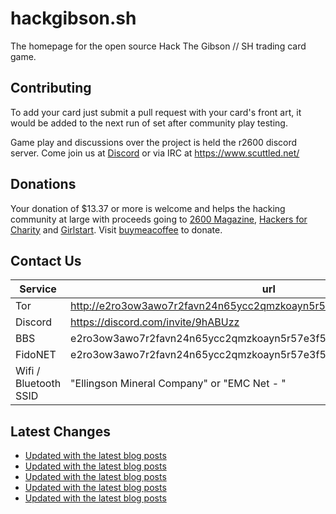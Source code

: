 # hackgibson.sh
The homepage for the open source Hack The Gibson // SH trading card game.


## Contributing

To add your card just submit a pull request with your card's front art, it would be added to the next run of set after community play testing.

Game play and discussions over the project is held the r2600 discord server. Come join us at [Discord](https://discord.com/invite/9hABUzz) or via IRC at https://www.scuttled.net/


## Donations

Your donation of $13.37 or more is welcome and helps the hacking community at large with proceeds going to [2600 Magazine](https://2600.com/), [Hackers for Charity](https://hackersforcharity.org) and [Girlstart](https://girlstart.org).  Visit [buymeacoffee](https://www.buymeacoffee.com/hackgibson.sh) to donate.


## Contact Us

Service | url
-|-
Tor | http://e2ro3ow3awo7r2favn24n65ycc2qmzkoayn5r57e3f56nvjwdcgg32ad.onion
Discord | https://discord.com/invite/9hABUzz
BBS | e2ro3ow3awo7r2favn24n65ycc2qmzkoayn5r57e3f56nvjwdcgg32ad.onion:23
FidoNET | e2ro3ow3awo7r2favn24n65ycc2qmzkoayn5r57e3f56nvjwdcgg32ad.onion:24554
Wifi / Bluetooth SSID | "Ellingson Mineral Company" or "EMC Net - <fidonet address>"

## Latest Changes
<!-- BLOG-POST-LIST:START -->
- [Updated with the latest blog posts](https://github.com/DFW2600/hackgibson.sh/commit/6bd5303e09a629f3c7e08afffbe3b11e7ac1b41b)
- [Updated with the latest blog posts](https://github.com/DFW2600/hackgibson.sh/commit/997fd3b117b4e2d11eb39ab7fb778d4dcbd548ca)
- [Updated with the latest blog posts](https://github.com/DFW2600/hackgibson.sh/commit/39b873a14ec0c9e663a1f6d916998815b1b2ca27)
- [Updated with the latest blog posts](https://github.com/DFW2600/hackgibson.sh/commit/ee528dadda94976eced5e1b375f302fa31dc993d)
- [Updated with the latest blog posts](https://github.com/DFW2600/hackgibson.sh/commit/2388c80c4ba6647d7967579dede0697104fe58fb)
<!-- BLOG-POST-LIST:END -->
